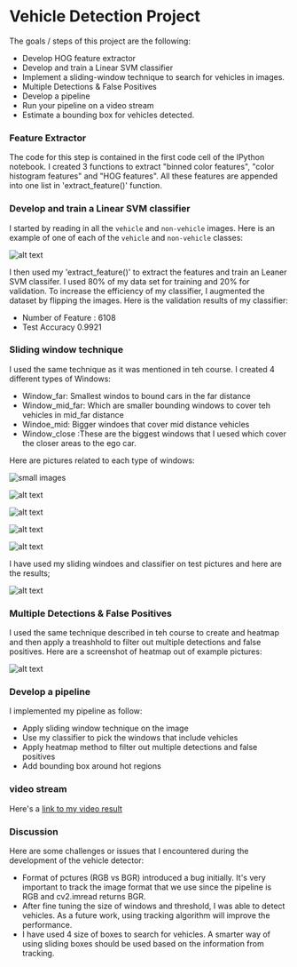 
# Vehicle Detection Project

The goals / steps of this project are the following:

* Develop HOG feature extractor
* Develop and train a Linear SVM classifier
* Implement a sliding-window technique to search for vehicles in images.
* Multiple Detections & False Positives
* Develop a pipeline
* Run your pipeline on a video stream 
* Estimate a bounding box for vehicles detected.

[//]: # (Image References)
[image1]: ./examples/car_not_car.png
[image2]: ./output_images/windows_far.png
[image3]: ./output_images/windows_mid_far.png
[image4]: ./output_images/windows_mid.png
[image5]: ./output_images/windows_close.png
[image6]: ./output_images/windows.png
[image7]: ./output_images/processed_image.png
[image8]: ./output_images/heat_map.png



### Feature Extractor

The code for this step is contained in the first code cell of the IPython notebook. I created 3 functions to extract "binned color features",
 "color histogram features" and "HOG features". All these features are appended into one list in 'extract_feature()' function.

### Develop and train a Linear SVM classifier
I started by reading in all the `vehicle` and `non-vehicle` images.  Here is an example of one of each of the `vehicle` and `non-vehicle` classes:

![alt text][image1]

I then used my 'extract_feature()' to extract the features and train an Leaner SVM classifer. I used 80% of my data set for training and 20% 
for validation. To increase the efficiency of my classifier, I augmented the dataset by flipping the images. Here is the validation results of my classifier:


* Number of Feature : 6108
* Test Accuracy  0.9921

### Sliding window technique
I used the same technique as it was mentioned in teh course. I created 4 different types of Windows:

* Window_far: Smallest windos to bound cars in the far distance
* Window_mid_far: Which are smaller bounding windows to cover teh vehicles in mid_far distance
* Windoe_mid: Bigger windoes that cover mid distance vehicles 
* Window_close :These are the biggest windows that I uesed which cover the closer areas to the ego car.

Here are pictures related to each type of windows:

![small images][image2]

![alt text][image3]

![alt text][image4]

![alt text][image5]

![alt text][image6]

I have used my sliding windoes and classifier on test pictures and here are the results;


![alt text][image7]

### Multiple Detections & False Positives
I used the same technique described in teh course to create and heatmap and then apply a treashhold to filter out multiple detections 
and false positives. Here are a screenshot of heatmap out of example pictures:

![alt text][image8]


### Develop a pipeline
I implemented my pipeline as follow:
* Apply sliding window technique on the image
* Use my classifier to pick the windows that include vehicles
* Apply heatmap method to filter out multiple detections and false positives
* Add bounding box around hot regions


### video stream 
Here's a [link to my video result](./project_video_output.mp4)


### Discussion

Here are some challenges or issues that I encountered during the development of the vehicle detector:
- Format of pctures (RGB vs BGR) introduced a bug initially. It's very important to track the image format that we use since the pipeline is RGB and cv2.imread returns BGR.
- After fine tuning the size of windows and threshold, I was able to detect vehicles. As a future work, using tracking algorithm will improve the performance.
- I have used 4 size of boxes to search for vehicles. A smarter way of using sliding boxes should be used based on the information from tracking.
